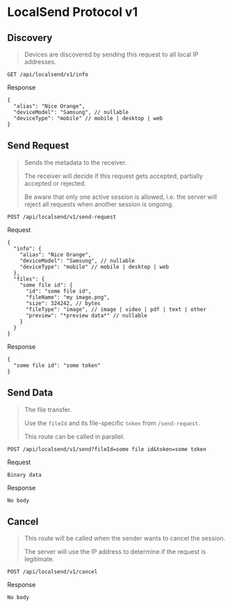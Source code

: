 # LocalSend Protocol v1

## Discovery

> Devices are discovered by sending this request to all local IP addresses.

`GET /api/localsend/v1/info`

Response

```json5
{
  "alias": "Nice Orange",
  "deviceModel": "Samsung", // nullable
  "deviceType": "mobile" // mobile | desktop | web
}
```

## Send Request

> Sends the metadata to the receiver.
> 
> The receiver will decide if this request gets accepted, partially accepted or rejected.
> 
> Be aware that only one active session is allowed, i.e. the server will reject all requests when another session is ongoing.

`POST /api/localsend/v1/send-request`

Request

```json5
{
  "info": {
    "alias": "Nice Orange",
    "deviceModel": "Samsung", // nullable
    "deviceType": "mobile" // mobile | desktop | web
  },
  "files": {
    "some file id": {
      "id": "some file id",
      "fileName": "my image.png",
      "size": 324242, // bytes
      "fileType": "image", // image | video | pdf | text | other
      "preview": "*preview data*" // nullable
    }
  }
}
```

Response

```json5
{
  "some file id": "some token"
}
```

## Send Data

> The file transfer.
> 
> Use the `fileId` and its file-specific `token` from `/send-request`.
> 
> This route can be called in parallel.

`POST /api/localsend/v1/send?fileId=some file id&token=some token`

Request

```text
Binary data
```

Response

```text
No body
```

## Cancel

> This route will be called when the sender wants to cancel the session.
>
> The server will use the IP address to determine if the request is legitimate.

`POST /api/localsend/v1/cancel`

Response

```text
No body
```
